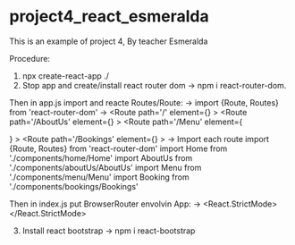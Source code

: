 # project4_react_esmeralda
This is an example of project 4, By teacher Esmeralda

Procedure:

1. npx create-react-app ./
2. Stop app and create/install react router dom -> npm i react-router-dom. 

Then in app.js import and reacte Routes/Route:
    -> import {Route, Routes} from 'react-router-dom'
    ->  <Routes>
            <Route path='/' element={<Home></Home>} ></Route> 
            <Route path='/AboutUs' element={<AboutUs></AboutUs>} ></Route> 
            <Route path='/Menu' element={<Menu></Menu>} ></Route> 
            <Route path='/Bookings' element={<Booking></Booking>} ></Route> 
        </Routes>
    -> Import each route
            import {Route, Routes} from 'react-router-dom'
            import Home from './components/home/Home'
            import AboutUs from './components/aboutUs/AboutUs'
            import Menu from './components/menu/Menu'
            import Booking from './components/bookings/Bookings'

Then in index.js put BrowserRouter envolvin App:
    ->  <React.StrictMode>
            <BrowserRouter>
                <App />
            </BrowserRouter>
        </React.StrictMode>

3. Install react bootstrap -> npm i react-bootstrap
